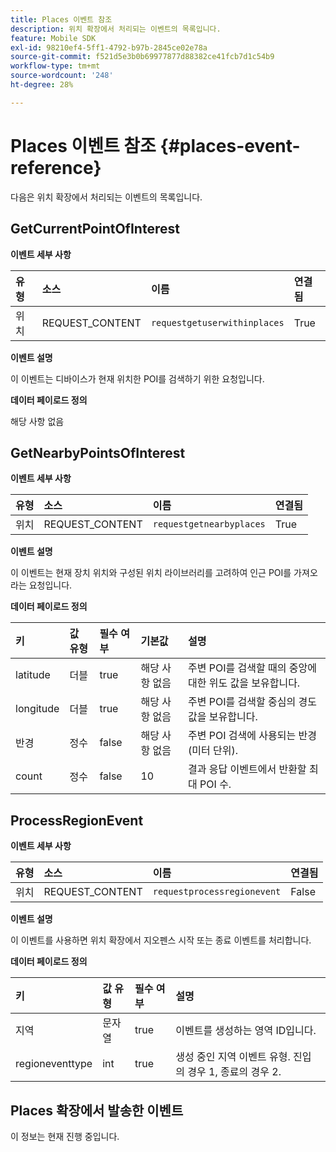 ```yaml
---
title: Places 이벤트 참조
description: 위치 확장에서 처리되는 이벤트의 목록입니다.
feature: Mobile SDK
exl-id: 98210ef4-5ff1-4792-b97b-2845ce02e78a
source-git-commit: f521d5e3b0b69977877d88382ce41fcb7d1c54b9
workflow-type: tm+mt
source-wordcount: '248'
ht-degree: 28%

---
```


# Places 이벤트 참조 {#places-event-reference}

다음은 위치 확장에서 처리되는 이벤트의 목록입니다.

## GetCurrentPointOfInterest

**이벤트 세부 사항**

| 유형 | 소스 | 이름 | 연결됨 |
| :--- | :--- | :--- | :--- |
| 위치 | REQUEST_CONTENT | `requestgetuserwithinplaces` | True |

**이벤트 설명**

이 이벤트는 디바이스가 현재 위치한 POI를 검색하기 위한 요청입니다.

**데이터 페이로드 정의**

해당 사항 없음

## GetNearbyPointsOfInterest

**이벤트 세부 사항**

| 유형 | 소스 | 이름 | 연결됨 |
| :--- | :--- | :--- | :--- |
| 위치 | REQUEST_CONTENT | `requestgetnearbyplaces` | True |

**이벤트 설명**

이 이벤트는 현재 장치 위치와 구성된 위치 라이브러리를 고려하여 인근 POI를 가져오라는 요청입니다.

**데이터 페이로드 정의**

| 키 | 값 유형 | 필수 여부 | 기본값 | 설명 |
| :--- | :--- | :--- | :--- | :--- |
| latitude | 더블 | true | 해당 사항 없음 | 주변 POI를 검색할 때의 중앙에 대한 위도 값을 보유합니다. |
| longitude | 더블 | true | 해당 사항 없음 | 주변 POI를 검색할 중심의 경도 값을 보유합니다. |
| 반경 | 정수 | false | 해당 사항 없음 | 주변 POI 검색에 사용되는 반경(미터 단위). |
| count | 정수 | false | 10 | 결과 응답 이벤트에서 반환할 최대 POI 수. |

## ProcessRegionEvent

**이벤트 세부 사항**

| 유형 | 소스 | 이름 | 연결됨 |
| :--- | :--- | :--- | :--- |
| 위치 | REQUEST_CONTENT | `requestprocessregionevent` | False |

**이벤트 설명**

이 이벤트를 사용하면 위치 확장에서 지오펜스 시작 또는 종료 이벤트를 처리합니다.

**데이터 페이로드 정의**

| 키 | 값 유형 | 필수 여부 | 설명 |
| :--- | :--- | :--- | :--- |
| 지역 | 문자열 | true | 이벤트를 생성하는 영역 ID입니다. |
| regioneventtype | int | true | 생성 중인 지역 이벤트 유형. 진입의 경우 1, 종료의 경우 2. |

## Places 확장에서 발송한 이벤트

이 정보는 현재 진행 중입니다.
